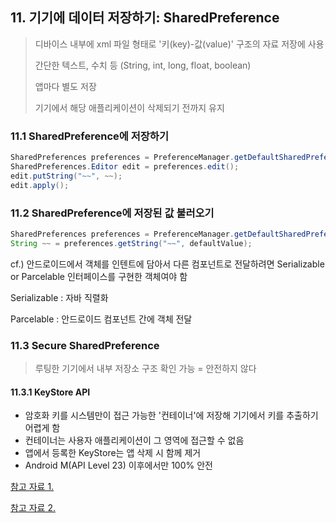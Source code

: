 ## 11. 기기에 데이터 저장하기: SharedPreference

> 디바이스 내부에 xml 파일 형태로 '키(key)-값(value)' 구조의 자료 저장에 사용
>
> 간단한 텍스트, 수치 등 (String, int, long, float, boolean)
>
> 앱마다 별도 저장
>
> 기기에서 해당 애플리케이션이 삭제되기 전까지 유지



### 11.1 SharedPreference에 저장하기

``````java
SharedPreferences preferences = PreferenceManager.getDefaultSharedPreferences(this);
SharedPreferences.Editor edit = preferences.edit();
edit.putString("~~", ~~);
edit.apply();
``````



### 11.2 SharedPreference에 저장된 값 불러오기

``````java
SharedPreferences preferences = PreferenceManager.getDefaultSharedPreferences(this);
String ~~ = preferences.getString("~~", defaultValue);
``````

cf.) 안드로이드에서 객체를 인텐트에 담아서 다른 컴포넌트로 전달하려면 Serializable or Parcelable 인터페이스를 구현한 객체여야 함

Serializable : 자바 직렬화

Parcelable : 안드로이드 컴포넌트 간에 객체 전달



### 11.3 Secure SharedPreference

> 루팅한 기기에서 내부 저장소 구조 확인 가능 = 안전하지 않다

#### 11.3.1 KeyStore API

- 암호화 키를 시스템만이 접근 가능한 '컨테이너'에 저장해 기기에서 키를 추출하기 어렵게 함
- 컨테이너는 사용자 애플리케이션이 그 영역에 접근할 수 없음
- 앱에서 등록한 KeyStore는 앱 삭제 시 함께 제거
- Android M(API Level 23) 이후에서만 100% 안전



[참고 자료 1.](https://hyperconnect.github.io/2018/06/03/android-secure-sharedpref-howto.html)

[참고 자료 2.](https://blog.naver.com/PostView.nhn?blogId=aepkoreanet&logNo=221429089807&categoryNo=0&parentCategoryNo=0&viewDate=¤tPage=1&postListTopCurrentPage=1&from=postView)

